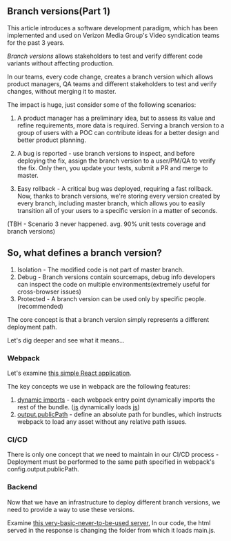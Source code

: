 ## Branch versions(Part 1)

This article introduces a software development paradigm, which has been implemented and used on Verizon Media Group's Video syndication teams for the past 3 years.

_Branch versions_ allows stakeholders to test and verify different code variants without affecting production.

In our teams, every code change, creates a branch version which allows product managers, QA teams and different stakeholders to test and verify changes, without merging it to master.

The impact is huge, just consider some of the following scenarios:

1. A product manager has a preliminary idea, but to assess its value and refine requirements, more data is required.
Serving a branch version to a group of users with a POC can contribute ideas for a better design and better product planning.

2. A bug is reported - use branch versions to inspect, and before deploying the fix, assign the branch version to a user/PM/QA to verify the fix.
Only then, you update your tests, submit a PR and merge to master.

3. Easy rollback - A critical bug was deployed, requiring a fast rollback. Now, thanks to branch versions, we're storing every version created by every branch, including master branch, which allows you to easily transition all of your users to a specific version in a matter of seconds.

(TBH - Scenario 3 never happened. avg. 90% unit tests coverage and branch versions)

## So, what defines a branch version?

1. Isolation - The modified code is not part of master branch.
2. Debug - Branch versions contain sourcemaps, debug info developers can inspect the code on multiple environments(extremely useful for cross-browser issues)
3. Protected - A branch version can be used only by specific people. (recommended)

The core concept is that a branch version simply represents a different deployment path.

Let's dig deeper and see what it means...

### Webpack

Let's examine [this simple React application](https://github.com/eranshapira/webpack-branch-versions).

The key concepts we use in webpack are the following features:

1. [dynamic imports](https://webpack.js.org/guides/code-splitting/#dynamic-imports) - each webpack entry point dynamically imports the rest of the bundle. ([js](https://github.com/eranshapira/webpack-branch-versions/blob/master/src/index.js) dynamically loads [js](https://github.com/eranshapira/webpack-branch-versions/blob/master/src/app.js))
2. [output.publicPath](https://webpack.js.org/configuration/output/#outputpublicpath) - define an absolute path for bundles, which instructs webpack to load any asset without any relative path issues.

### CI/CD

There is only one concept that we need to maintain in our CI/CD process - Deployment must be performed to the same path specified in webpack's config.output.publicPath.

### Backend

Now that we have an infrastructure to deploy different branch versions, we need to provide a way to use these versions.

Examine [this very-basic-never-to-be-used server](https://github.com/eranshapira/webpack-branch-versions/blob/master/server/index.js), In our code, the html served in the response is changing the folder from which it loads main.js.

## 
